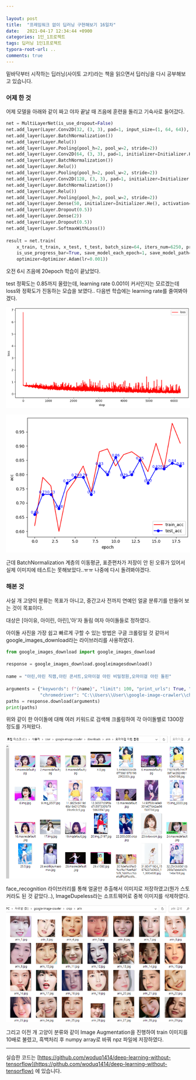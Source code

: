 ```yaml
---

layout: post
title:  "프레임워크 없이 딥러닝 구현해보기 16일차"
date:   2021-04-17 12:34:44 +0900
categories: 1인_1프로젝트
tags: 딥러닝 1인1프로젝트
typora-root-url: ..
comments: true
---
```


밑바닥부터 시작하는 딥러닝(사이토 고키)라는 책을 읽으면서 딥러닝을 다시 공부해보고 있습니다. 



### 어제 한 것

어제 모델을 아래와 같이 짜고 야자 끝날 때 즈음에 훈련을 돌리고 기숙사로 들어갔다.

```python
net = MultiLayerNet(is_use_dropout=False)
net.add_layer(Layer.Conv2D(32, (3, 3), pad=1, input_size=(1, 64, 64)), initializer=Initializer.He())
net.add_layer(Layer.BatchNormalization())
net.add_layer(Layer.Relu())
net.add_layer(Layer.Pooling(pool_h=2, pool_w=2, stride=2))
net.add_layer(Layer.Conv2D(64, (3, 3), pad=1, initializer=Initializer.He()))
net.add_layer(Layer.BatchNormalization())
net.add_layer(Layer.Relu())
net.add_layer(Layer.Pooling(pool_h=2, pool_w=2, stride=2))
net.add_layer(Layer.Conv2D(128, (3, 3), pad=1, initializer=Initializer.He()))
net.add_layer(Layer.BatchNormalization())
net.add_layer(Layer.Relu())
net.add_layer(Layer.Pooling(pool_h=2, pool_w=2, stride=2))
net.add_layer(Layer.Dense(50, initializer=Initializer.He(), activation=Layer.Relu()))
net.add_layer(Layer.Dropout(0.5))
net.add_layer(Layer.Dense(2))
net.add_layer(Layer.Dropout(0.5))
net.add_layer(Layer.SoftmaxWithLoss())

result = net.train(
    x_train, t_train, x_test, t_test, batch_size=64, iters_num=6250, print_epoch=1, evaluate_limit=100,
    is_use_progress_bar=True, save_model_each_epoch=1, save_model_path="./dog_cat_result",
    optimizer=Optimizer.Adam(lr=0.001))
```

오전 6시 즈음에 20epoch 학습이 끝났었다.

test 정확도는 0.85까지 올랐는데, learning rate 0.001이 커서인지는 모르겠는데 loss와 정확도가 진동하는 모습을 보였다.. 다음번 학습에는 learning rate를 줄여봐야겠다.

![2](/assets/images/post/20210417/1.png)

![2](/assets/images/post/20210417/2.png)

근데 BatchNormalization 계층의 이동평균, 표준편차가 저장이 안 된 오류가 있어서 실제 이미지에 테스트는 못해보았다..ㅠㅠ 나중에 다시 돌려봐야겠다. 





### 해본 것

사실 개 고양이 분류는 목표가 아니고, 중간고사 전까지 연예인 얼굴 분류기를 만들어 보는 것이 목표이다.

대상은 [아이유, 아이린, 아린],'아'자 돌림 여자 아이돌들로 정하였다.

아이돌 사진을 가장 쉽고 빠르게 구할 수 있는 방법은 구글 크롤링일 것 같아서 google_images_download라는 라이브러리를 사용하였다.

```python
from google_images_download import google_images_download

response = google_images_download.googleimagesdownload()

name = "아린,아린 직캠,아린 콘서트,오마이걸 아린 비밀정원,오마이걸 아린 돌핀"

arguments = {"keywords": f"{name}", "limit": 100, "print_urls": True, "format": "jpg", "output_directory" : "./downloads/arin/",
             "chromedriver": "C:\\Users\\User\\google-image-crawler\\chromedriver.exe"}  # creating list of arguments
paths = response.download(arguments)
print(paths)
```

위와 같이 한 아이돌에 대해 여러 키워드로 검색해 크롤링하여 각 아이돌별로 1300장 정도를 가져왔다.

![2](/assets/images/post/20210417/3.png)



face_recognition 라이브러리를 통해 얼굴만 추출해서 이미지로 저장하였고(뭔가 스토커라도 된 것 같았다..), ImageDupeless라는 소프트웨어로 중복 이미지를 삭제하였다. 

![2](/assets/images/post/20210417/4.png)



그리고 이전 개 고양이 분류와 같이 Image Augmentation을 진행하여 train 이미지를 10배로 불렸고, 흑백처리 후 numpy array로 바꿔 npz 파일에 저장하였다.





------

실습한 코드는 [https://github.com/woduq1414/deep-learning-without-tensorflow](https://github.com/woduq1414/deep-learning-without-tensorflow) 에 있습니다.

